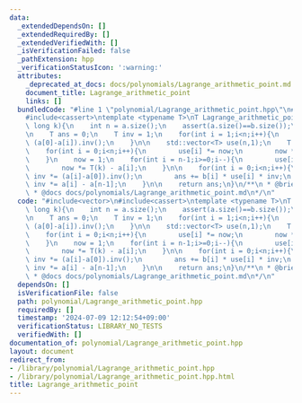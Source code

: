 ```yaml
---
data:
  _extendedDependsOn: []
  _extendedRequiredBy: []
  _extendedVerifiedWith: []
  _isVerificationFailed: false
  _pathExtension: hpp
  _verificationStatusIcon: ':warning:'
  attributes:
    _deprecated_at_docs: docs/polynomials/Lagrange_arithmetic_point.md
    document_title: Lagrange_arithmetic_point
    links: []
  bundledCode: "#line 1 \"polynomial/Lagrange_arithmetic_point.hpp\"\n#include<vector>\n\
    #include<cassert>\ntemplate <typename T>\nT Lagrange_arithmetic_point(std::vector<T>a,std::vector<T>b,long\
    \ long k){\n    int n = a.size();\n    assert(a.size()==b.size());\n    assert(n>0);\n\
    \n    T ans = 0;\n    T inv = 1;\n    for(int i = 1;i<n;i++){\n        inv *=\
    \ (a[0]-a[i]).inv();\n    }\n\n    std::vector<T> use(n,1);\n    T now = 1;\n\
    \    for(int i = 0;i<n;i++){\n        use[i] *= now;\n        now *= T(k) - a[i];\n\
    \    }\n    now = 1;\n    for(int i = n-1;i>=0;i--){\n        use[i] *= now;\n\
    \        now *= T(k) - a[i];\n    }\n\n    for(int i = 0;i<n;i++){\n        if(i>0)\
    \ inv *= (a[i]-a[0]).inv();\n        ans += b[i] * use[i] * inv;\n        if(i+1<n)\
    \ inv *= a[i] - a[n-1];\n    }\n\n    return ans;\n}\n/**\n * @brief Lagrange_arithmetic_point\n\
    \ * @docs docs/polynomials/Lagrange_arithmetic_point.md\n*/\n"
  code: "#include<vector>\n#include<cassert>\ntemplate <typename T>\nT Lagrange_arithmetic_point(std::vector<T>a,std::vector<T>b,long\
    \ long k){\n    int n = a.size();\n    assert(a.size()==b.size());\n    assert(n>0);\n\
    \n    T ans = 0;\n    T inv = 1;\n    for(int i = 1;i<n;i++){\n        inv *=\
    \ (a[0]-a[i]).inv();\n    }\n\n    std::vector<T> use(n,1);\n    T now = 1;\n\
    \    for(int i = 0;i<n;i++){\n        use[i] *= now;\n        now *= T(k) - a[i];\n\
    \    }\n    now = 1;\n    for(int i = n-1;i>=0;i--){\n        use[i] *= now;\n\
    \        now *= T(k) - a[i];\n    }\n\n    for(int i = 0;i<n;i++){\n        if(i>0)\
    \ inv *= (a[i]-a[0]).inv();\n        ans += b[i] * use[i] * inv;\n        if(i+1<n)\
    \ inv *= a[i] - a[n-1];\n    }\n\n    return ans;\n}\n/**\n * @brief Lagrange_arithmetic_point\n\
    \ * @docs docs/polynomials/Lagrange_arithmetic_point.md\n*/\n"
  dependsOn: []
  isVerificationFile: false
  path: polynomial/Lagrange_arithmetic_point.hpp
  requiredBy: []
  timestamp: '2024-07-09 12:12:54+09:00'
  verificationStatus: LIBRARY_NO_TESTS
  verifiedWith: []
documentation_of: polynomial/Lagrange_arithmetic_point.hpp
layout: document
redirect_from:
- /library/polynomial/Lagrange_arithmetic_point.hpp
- /library/polynomial/Lagrange_arithmetic_point.hpp.html
title: Lagrange_arithmetic_point
---
```

